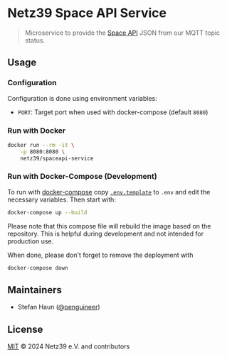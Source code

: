 # Netz39 Space API Service

> Microservice to provide the [Space API](https://spaceapi.io/) JSON from our MQTT topic status.

## Usage

### Configuration

Configuration is done using environment variables:

* `PORT`: Target port when used with docker-compose (default `8080`)

### Run with Docker

```bash
docker run --rm -it \
    -p 8080:8080 \
    netz39/spaceapi-service
```

### Run with Docker-Compose (Development)

To run with [docker-compose](https://docs.docker.com/compose/) copy  [`.env.template`](.env.template) to `.env` and edit the necessary variables. Then start with:

```bash
docker-compose up --build
```

Please note that this compose file will rebuild the image based on the repository. This is helpful during development and not intended for production use.

When done, please don't forget to remove the deployment with
```bash
docker-compose down
```

## Maintainers

* Stefan Haun ([@penguineer](https://github.com/penguineer))


## License

[MIT](LICENSE.txt) © 2024 Netz39 e.V. and contributors
